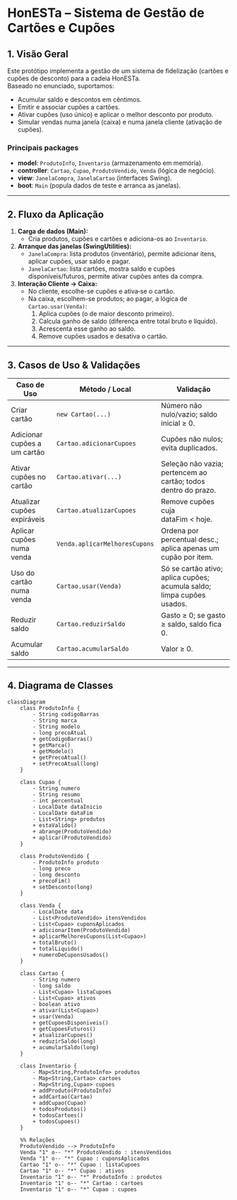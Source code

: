 # HonESTa – Sistema de Gestão de Cartões e Cupões

## 1. Visão Geral

Este protótipo implementa a gestão de um sistema de fidelização (cartões e cupões de desconto) para a cadeia HonESTa.  
Baseado no enunciado, suportamos:
- Acumular saldo e descontos em cêntimos.
- Emitir e associar cupões a cartões.
- Ativar cupões (uso único) e aplicar o melhor desconto por produto.
- Simular vendas numa janela (caixa) e numa janela cliente (ativação de cupões).

### Principais packages

- **model**: `ProdutoInfo`, `Inventario` (armazenamento em memória).
- **controller**: `Cartao`, `Cupao`, `ProdutoVendido`, `Venda` (lógica de negócio).
- **view**: `JanelaCompra`, `JanelaCartao` (interfaces Swing).
- **boot**: `Main` (popula dados de teste e arranca as janelas).

---

## 2. Fluxo da Aplicação

1. **Carga de dados (Main):**
    - Cria produtos, cupões e cartões e adiciona-os ao `Inventario`.
2. **Arranque das janelas (SwingUtilities):**
    - `JanelaCompra`: lista produtos (inventário), permite adicionar itens, aplicar cupões, usar saldo e pagar.
    - `JanelaCartao`: lista cartões, mostra saldo e cupões disponíveis/futuros, permite ativar cupões antes da compra.
3. **Interação Cliente → Caixa:**
    - No cliente, escolhe-se cupões e ativa‑se o cartão.
    - Na caixa, escolhem-se produtos; ao pagar, a lógica de `Cartao.usar(Venda)`:
        1. Aplica cupões (o de maior desconto primeiro).
        2. Calcula ganho de saldo (diferença entre total bruto e líquido).
        3. Acrescenta esse ganho ao saldo.
        4. Remove cupões usados e desativa o cartão.

---

## 3. Casos de Uso & Validações

| Caso de Uso                    | Método / Local          | Validação                                                                 |
|--------------------------------|-------------------------|----------------------------------------------------------------------------|
| Criar cartão                   | `new Cartao(...)`       | Número não nulo/vazio; saldo inicial ≥ 0.                                  |
| Adicionar cupões a um cartão   | `Cartao.adicionarCupoes`| Cupões não nulos; evita duplicados.                                        |
| Ativar cupões no cartão        | `Cartao.ativar(...)`    | Seleção não vazia; pertencem ao cartão; todos dentro do prazo.             |
| Atualizar cupões expiráveis    | `Cartao.atualizarCupoes`| Remove cupões cuja dataFim < hoje.                                         |
| Aplicar cupões numa venda      | `Venda.aplicarMelhoresCupons` | Ordena por percentual desc.; aplica apenas um cupão por item.          |
| Uso do cartão numa venda       | `Cartao.usar(Venda)`    | Só se cartão ativo; aplica cupões; acumula saldo; limpa cupões usados.     |
| Reduzir saldo                  | `Cartao.reduzirSaldo`   | Gasto ≥ 0; se gasto ≥ saldo, saldo fica 0.                                  |
| Acumular saldo                 | `Cartao.acumularSaldo`  | Valor ≥ 0.                                                                 |

---

## 4. Diagrama de Classes

```mermaid
classDiagram
    class ProdutoInfo {
        - String codigoBarras
        - String marca
        - String modelo
        - long precoAtual
        + getCodigoBarras()
        + getMarca()
        + getModelo()
        + getPrecoAtual()
        + setPrecoAtual(long)
    }

    class Cupao {
        - String numero
        - String resumo
        - int percentual
        - LocalDate dataInicio
        - LocalDate dataFim
        - List<String> produtos
        + estaValido()
        + abrange(ProdutoVendido)
        + aplicar(ProdutoVendido)
    }

    class ProdutoVendido {
        - ProdutoInfo produto
        - long preco
        - long desconto
        + precoFim()
        + setDesconto(long)
    }

    class Venda {
        - LocalDate data
        - List<ProdutoVendido> itensVendidos
        - List<Cupao> cuponsAplicados
        + adicionarItem(ProdutoVendido)
        + aplicarMelhoresCupons(List<Cupao>)
        + totalBruto()
        + totalLiquido()
        + numeroDeCuponsUsados()
    }

    class Cartao {
        - String numero
        - long saldo
        - List<Cupao> listaCupoes
        - List<Cupao> ativos
        - boolean ativo
        + ativar(List<Cupao>)
        + usar(Venda)
        + getCupoesDisponiveis()
        + getCupoesFuturos()
        + atualizarCupoes()
        + reduzirSaldo(long)
        + acumularSaldo(long)
    }

    class Inventario {
        - Map<String,ProdutoInfo> produtos
        - Map<String,Cartao> cartoes
        - Map<String,Cupao> cupoes
        + addProduto(ProdutoInfo)
        + addCartao(Cartao)
        + addCupao(Cupao)
        + todosProdutos()
        + todosCartoes()
        + todosCupoes()
    }

    %% Relações
    ProdutoVendido --> ProdutoInfo
    Venda "1" o-- "*" ProdutoVendido : itensVendidos
    Venda "1" o-- "*" Cupao : cuponsAplicados
    Cartao "1" o-- "*" Cupao : listaCupoes
    Cartao "1" o-- "*" Cupao : ativos
    Inventario "1" o-- "*" ProdutoInfo : produtos
    Inventario "1" o-- "*" Cartao : cartoes
    Inventario "1" o-- "*" Cupao : cupoes
